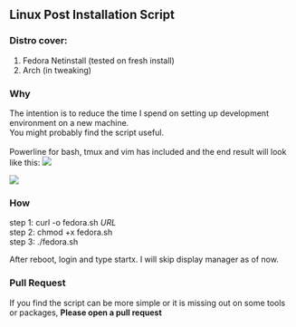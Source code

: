 ## Linux Post Installation Script
### Distro cover:
1. Fedora Netinstall (tested on fresh install)
2. Arch (in tweaking)


### Why
The intention is to reduce the time I spend on setting up development environment on a new machine. <br />
You might probably find the script useful. <br />
<br />
Powerline for bash, tmux and vim has included and the end result will look like this:
![](https://i.imgur.com/8Z1sEVp.png)

![](https://i.imgur.com/iJBVGYR.png)

### How
step 1: curl -o fedora.sh *URL* <br />
step 2: chmod +x fedora.sh <br />
step 3: ./fedora.sh <br />

After reboot, login and type startx. I will skip display manager as of now.

### Pull Request
If you find the script can be more simple or it is missing out on some tools or packages, **Please open a pull request**
